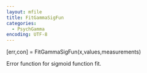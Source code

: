```yaml
---
layout: mfile
title: FitGammaSigFun
categories:
  - PsychGamma
encoding: UTF-8
---
```


[err,con] = FitGammaSigFun(x,values,measurements)

Error function for sigmoid function fit.